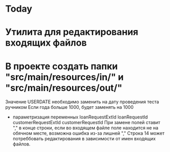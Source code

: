# Today
# Утилита для редактирования входящих файлов
# В проекте создать папки "src/main/resources/in/" и "src/main/resources/out/"
Значение USERDATE необходимо заменить на дату проведения теста ручником
Если года больше 1000, будет заменять на 1000
+ параметризация переменных loanRequestExtId
                            loanRequestId
                            customerRequestExtId
                            customerRequestId
  При замене полей ставит "," в конце строки, если во входящем файле поле находится не на обячном месте, возможна ошибка из-за лишней ","
  Строка 14 может потреббовать редактирования в зависимости от имен входящих файлов.
